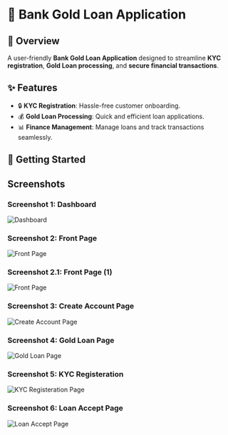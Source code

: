 # 🏦 Bank Gold Loan Application  

## 📜 Overview  
A user-friendly **Bank Gold Loan Application** designed to streamline **KYC registration**, **Gold Loan processing**, and **secure financial transactions**.  

## ✨ Features  
- 🔒 **KYC Registration**: Hassle-free customer onboarding.  
- 💰 **Gold Loan Processing**: Quick and efficient loan applications.  
- 📊 **Finance Management**: Manage loans and track transactions seamlessly.  

## 🚀 Getting Started

## Screenshots
### Screenshot 1: Dashboard
![Dashboard](https://github.com/kaaviyak2004/React-Bank-GoldLoan-Application/blob/e6976d58c5565c8249dc63d751ce81d7dc564f5b/Bank%20Application/Dashboard.png)
### Screenshot 2: Front Page
![Front Page](https://github.com/kaaviyak2004/React-Bank-GoldLoan-Application/blob/e6976d58c5565c8249dc63d751ce81d7dc564f5b/Bank%20Application/Frontpage.png)
### Screenshot 2.1: Front Page (1)
![Front Page](https://github.com/kaaviyak2004/React-Bank-GoldLoan-Application/blob/e6976d58c5565c8249dc63d751ce81d7dc564f5b/Bank%20Application/Dashboard%201.png)
### Screenshot 3: Create Account Page
![Create Account Page](https://github.com/kaaviyak2004/React-Bank-GoldLoan-Application/blob/e6976d58c5565c8249dc63d751ce81d7dc564f5b/Bank%20Application/Create%20Account%20Page.png)
### Screenshot 4: Gold Loan Page
![Gold Loan Page](https://github.com/kaaviyak2004/React-Bank-GoldLoan-Application/blob/e6976d58c5565c8249dc63d751ce81d7dc564f5b/Bank%20Application/Gold%20Loan%20page.png)
### Screenshot 5: KYC Registeration
![KYC Registeration Page](https://github.com/kaaviyak2004/React-Bank-GoldLoan-Application/blob/e6976d58c5565c8249dc63d751ce81d7dc564f5b/Bank%20Application/KYC%20Registeration.png)
### Screenshot 6: Loan Accept Page
![Loan Accept Page](https://github.com/kaaviyak2004/React-Bank-GoldLoan-Application/blob/e6976d58c5565c8249dc63d751ce81d7dc564f5b/Bank%20Application/Loan%20Accept%20Page.png)
